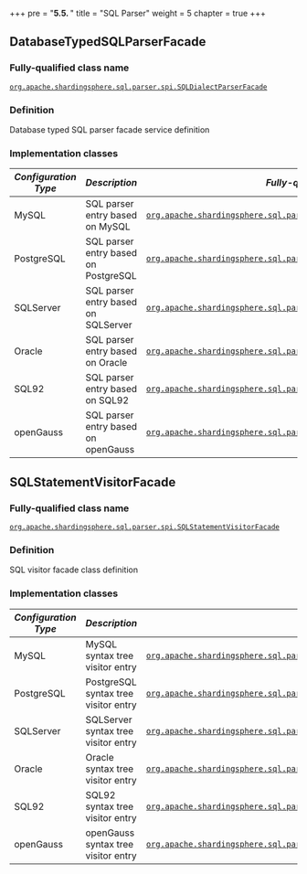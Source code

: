 +++
pre = "<b>5.5. </b>"
title = "SQL Parser"
weight = 5
chapter = true
+++

## DatabaseTypedSQLParserFacade

### Fully-qualified class name

[`org.apache.shardingsphere.sql.parser.spi.SQLDialectParserFacade`](https://github.com/apache/shardingsphere/blob/master/parser/sql/spi/src/main/java/org/apache/shardingsphere/sql/parser/spi/SQLDialectParserFacade.java)

### Definition

Database typed SQL parser facade service definition

### Implementation classes

| *Configuration Type* | *Description*                        | *Fully-qualified class name*                                                                                                                                                                                                                                           |
|----------------------|--------------------------------------|------------------------------------------------------------------------------------------------------------------------------------------------------------------------------------------------------------------------------------------------------------------------|
| MySQL                | SQL parser entry based on MySQL      | [`org.apache.shardingsphere.sql.parser.mysql.parser.MySQLParserFacade`](https://github.com/apache/shardingsphere/blob/master/parser/sql/dialect/mysql/src/main/java/org/apache/shardingsphere/sql/parser/mysql/parser/MySQLParserFacade.java)                          |
| PostgreSQL           | SQL parser entry based on PostgreSQL | [`org.apache.shardingsphere.sql.parser.postgresql.parser.PostgreSQLParserFacade`](https://github.com/apache/shardingsphere/blob/master/parser/sql/dialect/postgresql/src/main/java/org/apache/shardingsphere/sql/parser/postgresql/parser/PostgreSQLParserFacade.java) |
| SQLServer            | SQL parser entry based on SQLServer  | [`org.apache.shardingsphere.sql.parser.sqlserver.parser.SQLServerParserFacade`](https://github.com/apache/shardingsphere/blob/master/parser/sql/dialect/sqlserver/src/main/java/org/apache/shardingsphere/sql/parser/sqlserver/parser/SQLServerParserFacade.java)      |
| Oracle               | SQL parser entry based on Oracle     | [`org.apache.shardingsphere.sql.parser.oracle.parser.OracleParserFacade`](https://github.com/apache/shardingsphere/blob/master/parser/sql/dialect/oracle/src/main/java/org/apache/shardingsphere/sql/parser/oracle/parser/OracleParserFacade.java)                     |
| SQL92                | SQL parser entry based on SQL92      | [`org.apache.shardingsphere.sql.parser.sql92.parser.SQL92ParserFacade`](https://github.com/apache/shardingsphere/blob/master/parser/sql/dialect/sql92/src/main/java/org/apache/shardingsphere/sql/parser/sql92/parser/SQL92ParserFacade.java)                          |
| openGauss            | SQL parser entry based on openGauss  | [`org.apache.shardingsphere.sql.parser.opengauss.parser.OpenGaussParserFacade`](https://github.com/apache/shardingsphere/blob/master/parser/sql/dialect/opengauss/src/main/java/org/apache/shardingsphere/sql/parser/opengauss/parser/OpenGaussParserFacade.java)      |

## SQLStatementVisitorFacade

### Fully-qualified class name

[`org.apache.shardingsphere.sql.parser.spi.SQLStatementVisitorFacade`](https://github.com/apache/shardingsphere/blob/master/parser/sql/spi/src/main/java/org/apache/shardingsphere/sql/parser/spi/SQLStatementVisitorFacade.java)

### Definition

SQL visitor facade class definition

### Implementation classes

| *Configuration Type* | *Description*                        | *Fully-qualified class name*                                                                                                                                                                                                                                                                                       |
|----------------------|--------------------------------------|--------------------------------------------------------------------------------------------------------------------------------------------------------------------------------------------------------------------------------------------------------------------------------------------------------------------|
| MySQL                | MySQL syntax tree visitor entry      | [`org.apache.shardingsphere.sql.parser.mysql.visitor.statement.MySQLStatementVisitorFacade`](https://github.com/apache/shardingsphere/blob/master/parser/sql/dialect/mysql/src/main/java/org/apache/shardingsphere/sql/parser/mysql/visitor/statement/MySQLStatementVisitorFacade.java)                          |
| PostgreSQL           | PostgreSQL syntax tree visitor entry | [`org.apache.shardingsphere.sql.parser.postgresql.visitor.statement.PostgreSQLStatementVisitorFacade`](https://github.com/apache/shardingsphere/blob/master/parser/sql/dialect/postgresql/src/main/java/org/apache/shardingsphere/sql/parser/postgresql/visitor/statement/PostgreSQLStatementVisitorFacade.java) |
| SQLServer            | SQLServer syntax tree visitor entry  | [`org.apache.shardingsphere.sql.parser.sqlserver.visitor.statement.SQLServerStatementVisitorFacade`](https://github.com/apache/shardingsphere/blob/master/parser/sql/dialect/sqlserver/src/main/java/org/apache/shardingsphere/sql/parser/sqlserver/visitor/statement/SQLServerStatementVisitorFacade.java)      |
| Oracle               | Oracle syntax tree visitor entry     | [`org.apache.shardingsphere.sql.parser.oracle.visitor.statement.OracleStatementVisitorFacade`](https://github.com/apache/shardingsphere/blob/master/parser/sql/dialect/oracle/src/main/java/org/apache/shardingsphere/sql/parser/oracle/visitor/statement/OracleStatementVisitorFacade.java)                     |
| SQL92                | SQL92 syntax tree visitor entry      | [`org.apache.shardingsphere.sql.parser.sql92.visitor.statement.SQL92StatementVisitorFacade`](https://github.com/apache/shardingsphere/blob/master/parser/sql/dialect/sql92/src/main/java/org/apache/shardingsphere/sql/parser/sql92/visitor/statement/SQL92StatementVisitorFacade.java)                          |
| openGauss            | openGauss syntax tree visitor entry  | [`org.apache.shardingsphere.sql.parser.opengauss.visitor.statement.OpenGaussStatementVisitorFacade`](https://github.com/apache/shardingsphere/blob/master/parser/sql/dialect/opengauss/src/main/java/org/apache/shardingsphere/sql/parser/opengauss/visitor/statement/OpenGaussStatementVisitorFacade.java)      |
